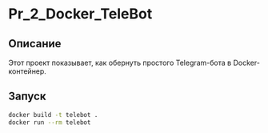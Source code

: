 # Pr_2_Docker_TeleBot

## Описание
Этот проект показывает, как обернуть простого Telegram-бота в Docker-контейнер.

## Запуск
```bash
docker build -t telebot .
docker run --rm telebot
